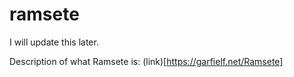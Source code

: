 # ramsete
I will update this later.

Description of what Ramsete is: (link)[https://garfielf.net/Ramsete]